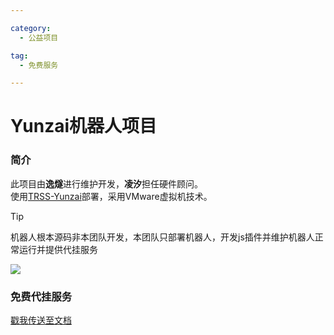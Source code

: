 ```yaml
---

category:
  - 公益项目

tag:
  - 免费服务

---
```

# Yunzai机器人项目

### 简介
此项目由**逸燧**进行维护开发，**凌汐**担任硬件顾问。<br>
使用[TRSS-Yunzai](https://trss.me)部署，采用VMware虚拟机技术。

> [!tip]
> 机器人根本源码非本团队开发，本团队只部署机器人，开发js插件并维护机器人正常运行并提供代挂服务

![](/help.jpg)

### 免费代挂服务

[戳我传送至文档](https://botdocs.escateam.icu)